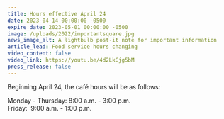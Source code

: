 ```yaml
---
title: Hours effective April 24
date: 2023-04-14 00:00:00 -0500
expire_date: 2023-05-01 00:00:00 -0500
image: /uploads/2022/importantsquare.jpg
news_image_alt: A lightbulb post-it note for important information
article_lead: Food service hours changing
video_content: false
video_link: https://youtu.be/4d2LkGjg5bM
press_release: false
---
```

Beginning April 24, the café hours will be as follows:

Monday - Thursday: 8:00 a.m. - 3:00 p.m.<br>Friday:&nbsp; 9:00 a.m. - 1:00 p.m.